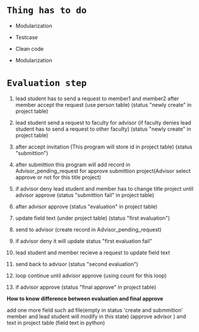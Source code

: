 # **`Thing has to do`**


*   Modularization
*   Testcase

*   Clean code
*   Modularization


# **`Evaluation step`** 

1) lead student has to send a request to member1 and member2 after member accept the request (use person table) (status "newly create" in project table)

2) lead student send a request to faculty for advisor (if faculty denies lead student has to send a request to other faculty) (status "newly create" in project table)

3) after accept invitation (This program will store id in project table) (status "submittion")

4) after submittion this program will add record in Advisor_pending_request for approve submittion project(Advisor select approve or not for this title project)

5) if advisor deny lead student and member has to change title project until advisor approve (status "submittion fail" in project table)

6) after advisor approve (status "evaluation" in project table)

7) update field text (under project table) (status "first evaluation")

8) send to advisor (create record in Advisor_pending_request)

9) if advisor deny it will update status "first evaluation fail"

10) lead student and member recieve a request to update field text

11) send back to advisor  (status "second evaluation")

12) loop continue until advisor approve (using count for this loop)

13) if advisor approve (status "final approve" in project table)

**How to know difference between evaluation and final approve**

add one more field such ad file(empty in status 'create and submmition' member and lead student will modify in this state) (approve advisor  ) and text in project table (field text in python)